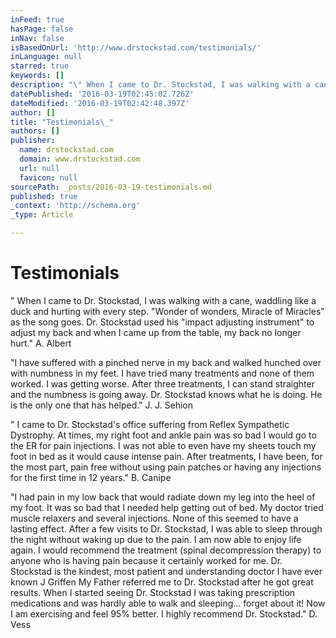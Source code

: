 ```yaml
---
inFeed: true
hasPage: false
inNav: false
isBasedOnUrl: 'http://www.drstockstad.com/testimonials/'
inLanguage: null
starred: true
keywords: []
description: "\" When I came to Dr. Stockstad, I was walking with a cane, waddling like a duck and hurting with every step. \"Wonder of wonders, Miracle of Miracles\" as the song goes. Dr. Stockstad used his \"impact adjusting instrument\" to adjust my back and when I came up from the table, my back no longer hurt.\" \_ \_ \_ \_A. Albert\_"
datePublished: '2016-03-19T02:45:02.726Z'
dateModified: '2016-03-19T02:42:48.397Z'
author: []
title: "Testimonials\_"
authors: []
publisher:
  name: drstockstad.com
  domain: www.drstockstad.com
  url: null
  favicon: null
sourcePath: _posts/2016-03-19-testimonials.md
published: true
_context: 'http://schema.org'
_type: Article

---
```

# Testimonials 

" When I came to Dr. Stockstad, I was walking with a cane, waddling like a duck and hurting with every step. "Wonder of wonders, Miracle of Miracles" as the song goes. Dr. Stockstad used his "impact adjusting instrument" to adjust my back and when I came up from the table, my back no longer hurt."        A. Albert 

"I have suffered with a pinched nerve in my back and walked hunched over with numbness in my feet. I have tried many treatments and none of them worked. I was getting worse. After three treatments, I can stand straighter and the numbness is going away. Dr. Stockstad knows what he is doing. He is the only one that has helped."        J. J. Sehion 

" I came to Dr. Stockstad's office suffering from Reflex Sympathetic Dystrophy. At times, my right foot and ankle pain was so bad I would go to the ER for pain injections. I was not able to even have my sheets touch my foot in bed as it would cause intense pain. After treatments, I have been, for the most part, pain free without using pain patches or having any injections for the first time in 12 years."      B. Canipe 

"I had pain in my low back that would radiate down my leg into the heel of my foot. It was so bad that I needed help getting out of bed. My doctor tried muscle relaxers and several injections. None of this seemed to have a lasting effect. After a few visits to Dr. Stockstad, I was able to sleep through the night without waking up due to the pain. I am now able to enjoy life again. I would recommend the treatment (spinal decompression therapy) to anyone who is having pain because it certainly worked for me. Dr. Stockstad is the kindest, most patient and understanding doctor I have ever known J Griffen My Father referred me to Dr. Stockstad after he got great results. When I started seeing Dr. Stockstad I was taking prescription medications and was hardly able to walk and sleeping... forget about it! Now I am exercising and feel 95% better. I highly recommend Dr. Stockstad."          D. Vess